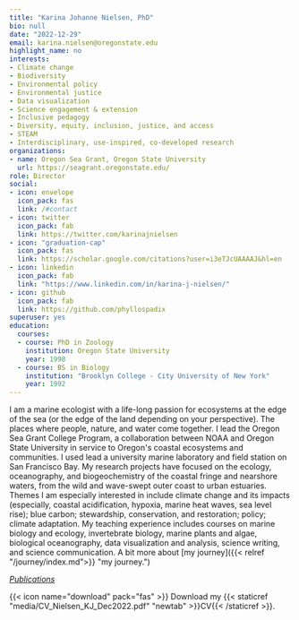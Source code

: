 ```yaml
---
title: "Karina Johanne Nielsen, PhD"
bio: null
date: "2022-12-29"
email: karina.nielsen@oregonstate.edu
highlight_name: no
interests:
- Climate change
- Biodiversity
- Environmental policy
- Environmental justice
- Data visualization
- Science engagement & extension
- Inclusive pedagogy
- Diversity, equity, inclusion, justice, and access
- STEAM
- Interdisciplinary, use-inspired, co-developed research
organizations:
- name: Oregon Sea Grant, Oregon State University
  url: https://seagrant.oregonstate.edu/
role: Director
social:
- icon: envelope
  icon_pack: fas
  link: /#contact
- icon: twitter
  icon_pack: fab
  link: https://twitter.com/karinajnielsen
- icon: "graduation-cap"
  icon_pack: fas
  link: https://scholar.google.com/citations?user=i3eTJcUAAAAJ&hl=en
- icon: linkedin
  icon_pack: fab
  link: "https://www.linkedin.com/in/karina-j-nielsen/"
- icon: github
  icon_pack: fab
  link: https://github.com/phyllospadix
superuser: yes
education:
  courses:
  - course: PhD in Zoology
    institution: Oregon State University
    year: 1998
  - course: BS in Biology
    institution: "Brooklyn College - City University of New York"
    year: 1992
---
```


I am a marine ecologist with a life-long passion for ecosystems at the edge of the sea (or the edge of the land depending on your perspective). The places where people, nature, and water come together. I lead the Oregon Sea Grant College Program, a collaboration between NOAA and Oregon State University in service to Oregon's coastal ecosystems and communities. I used lead a university marine laboratory and field station on San Francisco Bay. My research projects have focused on the ecology, oceanography, and biogeochemistry of the coastal fringe and nearshore waters, from the wild and wave-swept outer coast to urban estuaries. Themes I am especially interested in include climate change and its impacts (especially, coastal acidification, hypoxia, marine heat waves, sea level rise); blue carbon; stewardship, conservation, and restoration; policy; climate adaptation. My teaching experience includes courses on marine biology and ecology, invertebrate biology, marine plants and algae, biological oceanography, data visualization and analysis, science writing, and science communication. A bit more about [my journey]({{< relref "/journey/index.md">}} "my journey.")

[*Publications*](https://scholar.google.com/citations?user=i3eTJcUAAAAJ&hl=en&authuser=1)

{{< icon name="download" pack="fas" >}} Download my {{< staticref "media/CV_Nielsen_KJ_Dec2022.pdf" "newtab" >}}CV{{< /staticref >}}.
